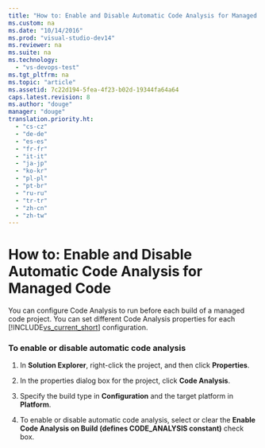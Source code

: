 ```yaml
---
title: "How to: Enable and Disable Automatic Code Analysis for Managed Code"
ms.custom: na
ms.date: "10/14/2016"
ms.prod: "visual-studio-dev14"
ms.reviewer: na
ms.suite: na
ms.technology: 
  - "vs-devops-test"
ms.tgt_pltfrm: na
ms.topic: "article"
ms.assetid: 7c22d194-5fea-4f23-b02d-19344fa64a64
caps.latest.revision: 8
ms.author: "douge"
manager: "douge"
translation.priority.ht: 
  - "cs-cz"
  - "de-de"
  - "es-es"
  - "fr-fr"
  - "it-it"
  - "ja-jp"
  - "ko-kr"
  - "pl-pl"
  - "pt-br"
  - "ru-ru"
  - "tr-tr"
  - "zh-cn"
  - "zh-tw"
---
```

# How to: Enable and Disable Automatic Code Analysis for Managed Code
You can configure Code Analysis to run before each build of a managed code project. You can set different Code Analysis properties for each [!INCLUDE[vs_current_short](../codequality/includes/vs_current_short_md.md)] configuration.  
  
### To enable or disable automatic code analysis  
  
1.  In **Solution Explorer**, right-click the project, and then click **Properties**.  
  
2.  In the properties dialog box for the project, click **Code Analysis**.  
  
3.  Specify the build type in **Configuration** and the target platform in **Platform**.  
  
4.  To enable or disable automatic code analysis, select or clear the **Enable Code Analysis on Build (defines CODE_ANALYSIS constant)** check box.